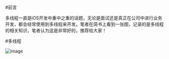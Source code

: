 #前言

多线程一直是iOS开发中重中之重的话题，无论是面试还是真正在公司中进行业务开发，都会经常使用到多线程来开发。笔者在简书上看到一张图，记录的是多线程的相关知识，笔者认为这是非常好的，推荐给大家！

#多线程

![image](http://www.henishuo.com/wp-content/uploads/2016/02/multithread.png)

